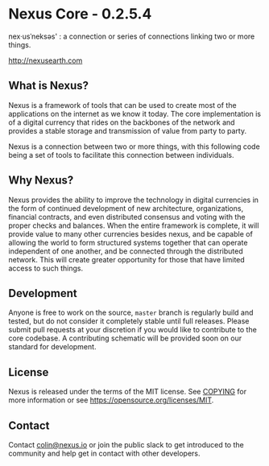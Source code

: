 Nexus Core - 0.2.5.4
=====================================

nex·usˈneksəs' : a connection or series of connections linking two or more things.

http://nexusearth.com


What is Nexus?
--------------

Nexus is a framework of tools that can be used to create most of the applications on
the internet as we know it today. The core implementation is of a digital currency
that rides on the backbones of the network and provides a stable storage and transmission
of value from party to party.

Nexus is a connection between two or more things, with this following code being a set of
tools to facilitate this connection between individuals.

Why Nexus?
----------

Nexus provides the ability to improve the technology in digital currencies in the form of
continued development of new architecture, organizations, financial contracts, and even
distributed consensus and voting with the proper checks and balances. When the entire
framework is complete, it will provide value to many other currencies besides nexus, and
be capable of allowing the world to form structured systems together that can operate
independent of one another, and be connected through the distributed network. This will
create greater opportunity for those that have limited access to such things.

Development
-----------

Anyone is free to work on the source, `master` branch is regularly build and tested, but do
not consider it completely stable until full releases. Please submit pull requests at your
discretion if you would like to contribute to the core codebase. A contributing schematic
will be provided soon on our standard for development.


License
-------

Nexus is released under the terms of the MIT license. See [COPYING](COPYING.MD) for more
information or see https://opensource.org/licenses/MIT.


Contact
-------

Contact colin@nexus.io or join the public slack to get introduced to the community and help get in contact with
other developers.
